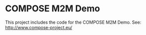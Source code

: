 COMPOSE M2M Demo
================

This project includes the code for the COMPOSE M2M Demo. See: http://www.compose-project.eu/